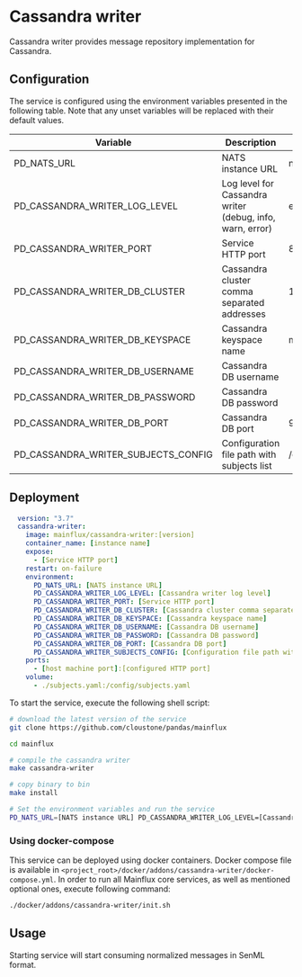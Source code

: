 # Cassandra writer

Cassandra writer provides message repository implementation for Cassandra.

## Configuration

The service is configured using the environment variables presented in the
following table. Note that any unset variables will be replaced with their
default values.

| Variable                             | Description                                                 | Default                |
|--------------------------------------|-------------------------------------------------------------|------------------------|
| PD_NATS_URL                          | NATS instance URL                                           | nats://localhost:4222  |
| PD_CASSANDRA_WRITER_LOG_LEVEL        | Log level for Cassandra writer (debug, info, warn, error)   | error                  |
| PD_CASSANDRA_WRITER_PORT             | Service HTTP port                                           | 8180                   |
| PD_CASSANDRA_WRITER_DB_CLUSTER       | Cassandra cluster comma separated addresses                 | 127.0.0.1              |
| PD_CASSANDRA_WRITER_DB_KEYSPACE      | Cassandra keyspace name                                     | mainflux               |
| PD_CASSANDRA_WRITER_DB_USERNAME      | Cassandra DB username                                       |                        |
| PD_CASSANDRA_WRITER_DB_PASSWORD      | Cassandra DB password                                       |                        |
| PD_CASSANDRA_WRITER_DB_PORT          | Cassandra DB port                                           | 9042                   |
| PD_CASSANDRA_WRITER_SUBJECTS_CONFIG  | Configuration file path with subjects list                  | /config/subjects.toml  |
## Deployment

```yaml
  version: "3.7"
  cassandra-writer:
    image: mainflux/cassandra-writer:[version]
    container_name: [instance name]
    expose:
      - [Service HTTP port]
    restart: on-failure
    environment:
      PD_NATS_URL: [NATS instance URL]
      PD_CASSANDRA_WRITER_LOG_LEVEL: [Cassandra writer log level]
      PD_CASSANDRA_WRITER_PORT: [Service HTTP port]
      PD_CASSANDRA_WRITER_DB_CLUSTER: [Cassandra cluster comma separated addresses]
      PD_CASSANDRA_WRITER_DB_KEYSPACE: [Cassandra keyspace name]
      PD_CASSANDRA_WRITER_DB_USERNAME: [Cassandra DB username]
      PD_CASSANDRA_WRITER_DB_PASSWORD: [Cassandra DB password]
      PD_CASSANDRA_WRITER_DB_PORT: [Cassandra DB port]
      PD_CASSANDRA_WRITER_SUBJECTS_CONFIG: [Configuration file path with subjects list]
    ports:
      - [host machine port]:[configured HTTP port]
    volume:
      - ./subjects.yaml:/config/subjects.yaml
```

To start the service, execute the following shell script:

```bash
# download the latest version of the service
git clone https://github.com/cloustone/pandas/mainflux

cd mainflux

# compile the cassandra writer
make cassandra-writer

# copy binary to bin
make install

# Set the environment variables and run the service
PD_NATS_URL=[NATS instance URL] PD_CASSANDRA_WRITER_LOG_LEVEL=[Cassandra writer log level] PD_CASSANDRA_WRITER_PORT=[Service HTTP port] PD_CASSANDRA_WRITER_DB_CLUSTER=[Cassandra cluster comma separated addresses] PD_CASSANDRA_WRITER_DB_KEYSPACE=[Cassandra keyspace name] PD_CASSANDRA_READER_DB_USERNAME=[Cassandra DB username] PD_CASSANDRA_READER_DB_PASSWORD=[Cassandra DB password] PD_CASSANDRA_READER_DB_PORT=[Cassandra DB port] PD_CASSANDRA_WRITER_SUBJECTS_CONFIG=[Configuration file path with subjects list] $GOBIN/mainflux-cassandra-writer
```

### Using docker-compose

This service can be deployed using docker containers. Docker compose file is
available in `<project_root>/docker/addons/cassandra-writer/docker-compose.yml`.
In order to run all Mainflux core services, as well as mentioned optional ones,
execute following command:

```bash
./docker/addons/cassandra-writer/init.sh
```

## Usage

Starting service will start consuming normalized messages in SenML format.

[doc]: http://mainflux.readthedocs.io
